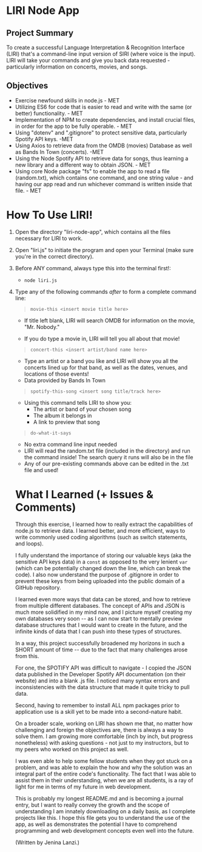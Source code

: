# LIRI Node App

## Project Summary
To create a successful Language Interpretation & Recognition Interface (LIRI) that's a command-line input version of SIRI (where voice is the input). LIRI will take your commands and give you back data requested - particularly information on concerts, movies, and songs.

## Objectives
- Exercise newfound skills in node.js - MET
- Utilizing ES6 for code that is easier to read and write with the same (or better) functionality. - MET
- Implementation of NPM to create dependencies, and install crucial files, in order for the app to be fully operable. - MET
- Using "dotenv" and ".gitignore" to protect sensitive data, particularly Spotify API keys. -MET
- Using Axios to retrieve data from the OMDB (movies) Database as well as Bands In Town (concerts). -MET
- Using the Node Spotify API to retrieve data for songs, thus learning a new library and a different way to obtain JSON. - MET
- Using core Node package "fs" to enable the app to read a file (random.txt), which contains one command, and one string value - and having our app read and run whichever command is written inside that file. - MET

# How To Use LIRI!
1. Open the directory "liri-node-app", which contains all the files necessary for LIRI to work.

1. Open "liri.js" to initiate the program and open your Terminal (make sure you're in the correct directory).

1. Before ANY command, always type this into the terminal first!:
    * `node liri.js`
      
1. Type any of the following commands *after* to form a complete command line:
    >`movie-this <insert movie title here>`
    * If title left blank, LIRI will search OMDB for information on the movie, "Mr. Nobody."

    * If you do type a movie in, LIRI will tell you all about that movie!

    >`concert-this <insert artist/band name here>`
    * Type an artist or a band you like and LIRI will show you all the concerts lined up for that band, as well as the dates, venues, and locations of those events!
    * Data provided by Bands In Town
    
    >`spotify-this-song <insert song title/track here>`
    * Using this command tells LIRI to show you:
        * The artist or band of your chosen song
        * The album it belongs in
        * A link to preview that song

    > `do-what-it-says`
    * No extra command line input needed
    * LIRI will read the random.txt file (included in the directory) and run the command inside! The search query it runs will also be in the file
    * Any of our pre-existing commands above can be edited in the .txt file and used!



    # What I Learned (+ Issues & Comments)

    Through this exercise, I learned how to really extract the capabilities of node.js to retrieve data. I learned better, and more efficient, ways to write commonly used coding algorithms (such as switch statements, and loops). 
    
    I fully understand the importance of storing our valuable keys (aka the sensitive API keys data) in a `const` as opposed to the very lenient `var` (which can be potentially changed down the line, which can break the code). I also now understand the purpose of .gitignore in order to prevent these keys from being uploaded into the public domain of a GitHub repository.

    I learned even more ways that data can be stored, and how to retrieve from multiple different databases. The concept of APIs and JSON is much more solidified in my mind now, and I picture myself creating my own databases very soon -- as I can now start to mentally preview database structures that I would want to create in the future, and the infinite kinds of data that I can push into these types of structures.

    In a way, this project successfully broadened my horizons in such a SHORT amount of time -- due to the fact that many challenges arose from this.

    For one, the SPOTIFY API was difficult to navigate - I copied the JSON data published in the Developer Spotify API documentation (on their website) and into a blank .js file. I noticed many syntax errors and inconsistencies with the data structure that made it quite tricky to pull data.

    Second, having to remember to install ALL npm packages prior to application use is a skill yet to be made into a second-nature habit. 

    On a broader scale, working on LIRI has shown me that, no matter how challenging and foreign the objectives are, there is always a way to solve them. I am growing more comfortable (inch by inch, but progress nonetheless) with asking questions - not just to my instructors, but to my peers who worked on this project as well.
    
    I was even able to help some fellow students when they got stuck on a problem, and was able to explain the how and why the solution was an integral part of the entire code's functionality. The fact that I was able to assist them in their understanding, when we are all students, is a ray of light for me in terms of my future in web development.

    This is probably my longest README.md and is becoming a journal entry, but I want to really convey the growth and the scope of understanding I am innately downloading on a daily basis, as I complete projects like this. I hope this file gets you to understand the use of the app, as well as demonstrates the potential I have to comprehend programming and web development concepts even well into the future.

    (Written by Jenina Lanzi.)